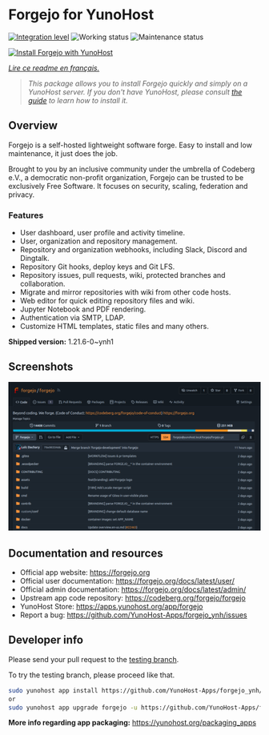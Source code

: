 <!--
N.B.: This README was automatically generated by https://github.com/YunoHost/apps/tree/master/tools/readme_generator
It shall NOT be edited by hand.
-->

# Forgejo for YunoHost

[![Integration level](https://dash.yunohost.org/integration/forgejo.svg)](https://dash.yunohost.org/appci/app/forgejo) ![Working status](https://ci-apps.yunohost.org/ci/badges/forgejo.status.svg) ![Maintenance status](https://ci-apps.yunohost.org/ci/badges/forgejo.maintain.svg)

[![Install Forgejo with YunoHost](https://install-app.yunohost.org/install-with-yunohost.svg)](https://install-app.yunohost.org/?app=forgejo)

*[Lire ce readme en français.](./README_fr.md)*

> *This package allows you to install Forgejo quickly and simply on a YunoHost server.
If you don't have YunoHost, please consult [the guide](https://yunohost.org/#/install) to learn how to install it.*

## Overview

Forgejo is a self-hosted lightweight software forge. Easy to install and low maintenance, it just does the job.

Brought to you by an inclusive community under the umbrella of Codeberg e.V., a democratic non-profit organization, Forgejo can be trusted to be exclusively Free Software. It focuses on security, scaling, federation and privacy. 

### Features

- User dashboard, user profile and activity timeline.
- User, organization and repository management.
- Repository and organization webhooks, including Slack, Discord and Dingtalk.
- Repository Git hooks, deploy keys and Git LFS.
- Repository issues, pull requests, wiki, protected branches and collaboration.
- Migrate and mirror repositories with wiki from other code hosts.
- Web editor for quick editing repository files and wiki.
- Jupyter Notebook and PDF rendering.
- Authentication via SMTP, LDAP.
- Customize HTML templates, static files and many others.

**Shipped version:** 1.21.6-0~ynh1

## Screenshots

![Screenshot of Forgejo](./doc/screenshots/screenshot.png)

## Documentation and resources

- Official app website: <https://forgejo.org>
- Official user documentation: <https://forgejo.org/docs/latest/user/>
- Official admin documentation: <https://forgejo.org/docs/latest/admin/>
- Upstream app code repository: <https://codeberg.org/forgejo/forgejo>
- YunoHost Store: <https://apps.yunohost.org/app/forgejo>
- Report a bug: <https://github.com/YunoHost-Apps/forgejo_ynh/issues>

## Developer info

Please send your pull request to the [testing branch](https://github.com/YunoHost-Apps/forgejo_ynh/tree/testing).

To try the testing branch, please proceed like that.

```bash
sudo yunohost app install https://github.com/YunoHost-Apps/forgejo_ynh/tree/testing --debug
or
sudo yunohost app upgrade forgejo -u https://github.com/YunoHost-Apps/forgejo_ynh/tree/testing --debug
```

**More info regarding app packaging:** <https://yunohost.org/packaging_apps>
